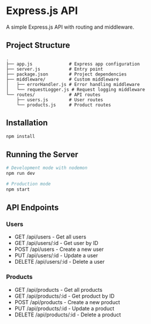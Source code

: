 # Express.js API

A simple Express.js API with routing and middleware.

## Project Structure

```
.
├── app.js              # Express app configuration
├── server.js           # Entry point
├── package.json        # Project dependencies
├── middleware/         # Custom middleware
│   ├── errorHandler.js # Error handling middleware
│   └── requestLogger.js # Request logging middleware
└── routes/             # API routes
    ├── users.js        # User routes
    └── products.js     # Product routes
```

## Installation

```bash
npm install
```

## Running the Server

```bash
# Development mode with nodemon
npm run dev

# Production mode
npm start
```

## API Endpoints

### Users
- GET /api/users - Get all users
- GET /api/users/:id - Get user by ID
- POST /api/users - Create a new user
- PUT /api/users/:id - Update a user
- DELETE /api/users/:id - Delete a user

### Products
- GET /api/products - Get all products
- GET /api/products/:id - Get product by ID
- POST /api/products - Create a new product
- PUT /api/products/:id - Update a product
- DELETE /api/products/:id - Delete a product